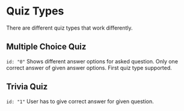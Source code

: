 # Quiz Types
There are different quiz types that work differently.

## Multiple Choice Quiz
`id: "0"`
Shows different answer options for asked question. Only one correct answer of given answer options. First quiz type supported.

## Trivia Quiz
`id: "1"`
User has to give correct answer for given question.